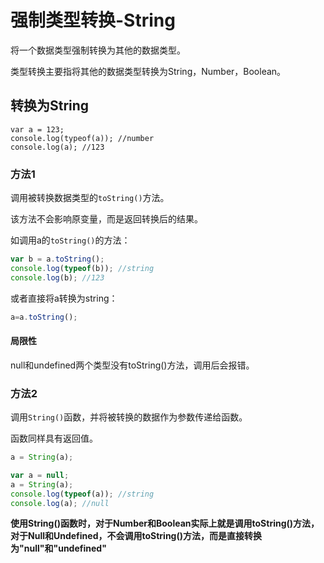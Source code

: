# 强制类型转换-String

将一个数据类型强制转换为其他的数据类型。

类型转换主要指将其他的数据类型转换为String，Number，Boolean。

## 转换为String

```JS
var a = 123;
console.log(typeof(a)); //number
console.log(a); //123
```

### 方法1

调用被转换数据类型的`toString()`方法。

该方法不会影响原变量，而是返回转换后的结果。

如调用a的`toString()`的方法：

```js
var b = a.toString();
console.log(typeof(b)); //string
console.log(b); //123
```

或者直接将a转换为string：

```js
a=a.toString();
```

#### 局限性

null和undefined两个类型没有toString()方法，调用后会报错。

### 方法2

调用`String()`函数，并将被转换的数据作为参数传递给函数。

函数同样具有返回值。

```js
a = String(a);
```

```js
var a = null;
a = String(a);
console.log(typeof(a)); //string
console.log(a); //null
```

**使用String()函数时，对于Number和Boolean实际上就是调用toString()方法，对于Null和Undefined，不会调用toString()方法，而是直接转换为"null"和"undefined"**

